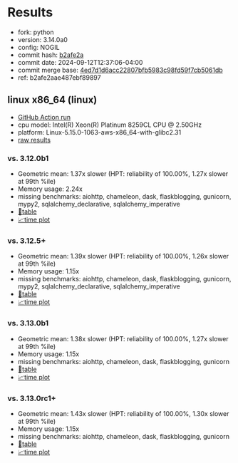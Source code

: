 # Results

- fork: python
- version: 3.14.0a0
- config: NOGIL
- commit hash: [b2afe2a](https://github.com/python/cpython/commit/b2afe2a)
- commit date: 2024-09-12T12:37:06-04:00
- commit merge base: [4ed7d1d6acc22807bfb5983c98fd59f7cb5061db](https://github.com/python/cpython/commit/4ed7d1d6acc22807bfb5983c98fd59f7cb5061db)
- ref: b2afe2aae487ebf89897

## linux x86_64 (linux)

- [GitHub Action run](https://github.com/facebookexperimental/free-threading-benchmarking/actions/runs/10837026313)
- cpu model: Intel(R) Xeon(R) Platinum 8259CL CPU @ 2.50GHz
- platform: Linux-5.15.0-1063-aws-x86_64-with-glibc2.31
- [raw results](bm-20240912-linux-x86_64-python-b2afe2aae487ebf89897-3.14.0a0-b2afe2a.json)

### vs. 3.12.0b1

- Geometric mean: 1.37x slower (HPT: reliability of 100.00%, 1.27x slower at 99th %ile)
- Memory usage: 2.24x
- missing benchmarks: aiohttp, chameleon, dask, flaskblogging, gunicorn, mypy2, sqlalchemy_declarative, sqlalchemy_imperative
- [📄table](bm-20240912-linux-x86_64-python-b2afe2aae487ebf89897-3.14.0a0-b2afe2a-vs-3.12.0b1.md)
- [📈time plot](bm-20240912-linux-x86_64-python-b2afe2aae487ebf89897-3.14.0a0-b2afe2a-vs-3.12.0b1.svg)

### vs. 3.12.5+

- Geometric mean: 1.39x slower (HPT: reliability of 100.00%, 1.26x slower at 99th %ile)
- Memory usage: 1.15x
- missing benchmarks: aiohttp, chameleon, dask, flaskblogging, gunicorn, mypy2, sqlalchemy_declarative, sqlalchemy_imperative
- [📄table](bm-20240912-linux-x86_64-python-b2afe2aae487ebf89897-3.14.0a0-b2afe2a-vs-3.12.5%2B.md)
- [📈time plot](bm-20240912-linux-x86_64-python-b2afe2aae487ebf89897-3.14.0a0-b2afe2a-vs-3.12.5%2B.svg)

### vs. 3.13.0b1

- Geometric mean: 1.38x slower (HPT: reliability of 100.00%, 1.27x slower at 99th %ile)
- Memory usage: 1.15x
- missing benchmarks: aiohttp, chameleon, dask, flaskblogging, gunicorn
- [📄table](bm-20240912-linux-x86_64-python-b2afe2aae487ebf89897-3.14.0a0-b2afe2a-vs-3.13.0b1.md)
- [📈time plot](bm-20240912-linux-x86_64-python-b2afe2aae487ebf89897-3.14.0a0-b2afe2a-vs-3.13.0b1.svg)

### vs. 3.13.0rc1+

- Geometric mean: 1.43x slower (HPT: reliability of 100.00%, 1.30x slower at 99th %ile)
- Memory usage: 1.15x
- missing benchmarks: aiohttp, chameleon, dask, flaskblogging, gunicorn
- [📄table](bm-20240912-linux-x86_64-python-b2afe2aae487ebf89897-3.14.0a0-b2afe2a-vs-3.13.0rc1%2B.md)
- [📈time plot](bm-20240912-linux-x86_64-python-b2afe2aae487ebf89897-3.14.0a0-b2afe2a-vs-3.13.0rc1%2B.svg)

